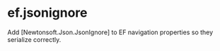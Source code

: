 # ef.jsonignore
Add [Newtonsoft.Json.JsonIgnore] to EF navigation properties so they serialize correctly.

